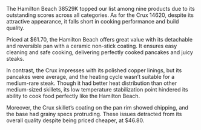 The Hamilton Beach 38529K topped our list among nine products due to its outstanding scores across all categories. As for the Crux 14620, despite its attractive appearance, it falls short in cooking performance and build quality.

Priced at $61.70, the Hamilton Beach offers great value with its detachable and reversible pan with a ceramic non-stick coating. It ensures easy cleaning and safe cooking, delivering perfectly cooked pancakes and juicy steaks.

In contrast, the Crux impresses with its polished copper linings, but its pancakes were average, and the heating cycle wasn’t suitable for a medium-rare steak. Though it had better heat distribution than other medium-sized skillets, its low temperature stabilization point hindered its ability to cook food perfectly like the Hamilton Beach.

Moreover, the Crux skillet’s coating on the pan rim showed chipping, and the base had grainy specs protruding. These issues detracted from its overall quality despite being priced cheaper, at $46.80.